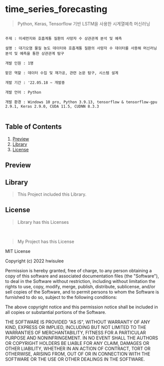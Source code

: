 # time_series_forecasting
>Python, Keras, Tensorflow 기반 LSTM을 사용한 시계열예측 머신러닝

<pre>
<code>
주제 : 미세먼지와 호흡계통 질환의 사망자 수 상관관계 분석 및 예측</br>
설명 : 대기오염 물질 농도 데이터와 호흡계통 질환의 사망자 수 데이터를 사용해 머신러닝 분석 및 예측을 통한 상관관계 탐구</br>
개발 인원 : 1명</br>
맡은 역할 : 데이터 수집 및 재가공, 관련 논문 탐구, 시스템 설계</br>
개발 기간 : '22.05.18 ~ 개발중</br>
개발 언어 : Python</br>
개발 환경 : Windows 10 pro, Python 3.9.13, tensorflow & tensorflow-gpu 2.9.1, Keras 2.9.0, CUDA 11.5, CUDNN 8.3.3
</code>
</pre>

## Table of Contents
1. [Preview](#preview)
2. [Library](#library)
3. [License](#license)

<h2 id="preview">Preview</h2>



<h2 id="library">Library</h2>

>This Project included this Library.



<h2 id="license">License</h2>

>Library has this Licenses



<br>

>My Project has this License

MIT License

Copyright (c) 2022 hwisulee

Permission is hereby granted, free of charge, to any person obtaining a copy
of this software and associated documentation files (the "Software"), to deal
in the Software without restriction, including without limitation the rights
to use, copy, modify, merge, publish, distribute, sublicense, and/or sell
copies of the Software, and to permit persons to whom the Software is
furnished to do so, subject to the following conditions:

The above copyright notice and this permission notice shall be included in all
copies or substantial portions of the Software.

THE SOFTWARE IS PROVIDED "AS IS", WITHOUT WARRANTY OF ANY KIND, EXPRESS OR
IMPLIED, INCLUDING BUT NOT LIMITED TO THE WARRANTIES OF MERCHANTABILITY,
FITNESS FOR A PARTICULAR PURPOSE AND NONINFRINGEMENT. IN NO EVENT SHALL THE
AUTHORS OR COPYRIGHT HOLDERS BE LIABLE FOR ANY CLAIM, DAMAGES OR OTHER
LIABILITY, WHETHER IN AN ACTION OF CONTRACT, TORT OR OTHERWISE, ARISING FROM,
OUT OF OR IN CONNECTION WITH THE SOFTWARE OR THE USE OR OTHER DEALINGS IN THE
SOFTWARE.
